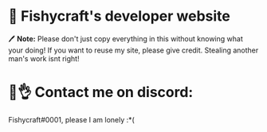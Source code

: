 # 💙 Fishycraft's developer website


🖊️ <strong>Note:</strong> Please don't just copy everything in this without knowing what your doing!
   If you want to reuse my site, please give credit. Stealing another man's work
   isnt right!
  
# 🥶👌 Contact me on discord:


Fishycraft#0001, please I am lonely :*(

